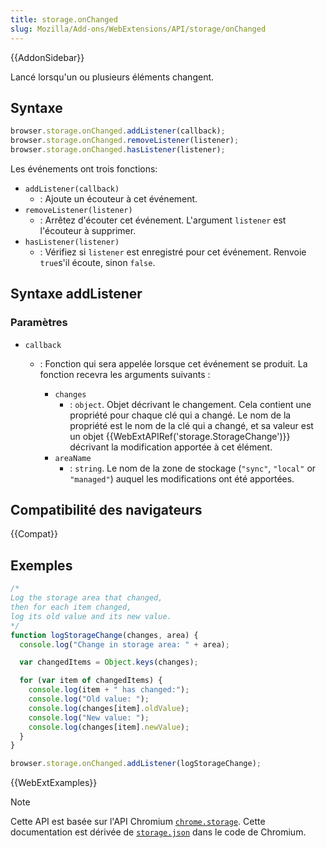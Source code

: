 ```yaml
---
title: storage.onChanged
slug: Mozilla/Add-ons/WebExtensions/API/storage/onChanged
---
```


{{AddonSidebar}}

Lancé lorsqu'un ou plusieurs éléments changent.

## Syntaxe

```js
browser.storage.onChanged.addListener(callback);
browser.storage.onChanged.removeListener(listener);
browser.storage.onChanged.hasListener(listener);
```

Les événements ont trois fonctions:

- `addListener(callback)`
  - : Ajoute un écouteur à cet événement.
- `removeListener(listener)`
  - : Arrêtez d'écouter cet événement. L'argument `listener` est l'écouteur à supprimer.
- `hasListener(listener)`
  - : Vérifiez si `listener` est enregistré pour cet événement. Renvoie `true`s'il écoute, sinon `false`.

## Syntaxe addListener

### Paramètres

- `callback`

  - : Fonction qui sera appelée lorsque cet événement se produit. La fonction recevra les arguments suivants :

    - `changes`
      - : `object`. Objet décrivant le changement. Cela contient une propriété pour chaque clé qui a changé. Le nom de la propriété est le nom de la clé qui a changé, et sa valeur est un objet {{WebExtAPIRef('storage.StorageChange')}} décrivant la modification apportée à cet élément.

    <!---->

    - `areaName`
      - : `string`. Le nom de la zone de stockage (`"sync"`, `"local"` or `"managed"`) auquel les modifications ont été apportées.

## Compatibilité des navigateurs

{{Compat}}

## Exemples

```js
/*
Log the storage area that changed,
then for each item changed,
log its old value and its new value.
*/
function logStorageChange(changes, area) {
  console.log("Change in storage area: " + area);

  var changedItems = Object.keys(changes);

  for (var item of changedItems) {
    console.log(item + " has changed:");
    console.log("Old value: ");
    console.log(changes[item].oldValue);
    console.log("New value: ");
    console.log(changes[item].newValue);
  }
}

browser.storage.onChanged.addListener(logStorageChange);
```

{{WebExtExamples}}

> [!NOTE]
>
> Cette API est basée sur l'API Chromium [`chrome.storage`](https://developer.chrome.com/docs/extensions/reference/api/storage). Cette documentation est dérivée de [`storage.json`](https://chromium.googlesource.com/chromium/src/+/master/extensions/common/api/storage.json) dans le code de Chromium.

<!--
// Copyright 2015 The Chromium Authors. All rights reserved.
//
// Redistribution and use in source and binary forms, with or without
// modification, are permitted provided that the following conditions are
// met:
//
//    * Redistributions of source code must retain the above copyright
// notice, this list of conditions and the following disclaimer.
//    * Redistributions in binary form must reproduce the above
// copyright notice, this list of conditions and the following disclaimer
// in the documentation and/or other materials provided with the
// distribution.
//    * Neither the name of Google Inc. nor the names of its
// contributors may be used to endorse or promote products derived from
// this software without specific prior written permission.
//
// THIS SOFTWARE IS PROVIDED BY THE COPYRIGHT HOLDERS AND CONTRIBUTORS
// "AS IS" AND ANY EXPRESS OR IMPLIED WARRANTIES, INCLUDING, BUT NOT
// LIMITED TO, THE IMPLIED WARRANTIES OF MERCHANTABILITY AND FITNESS FOR
// A PARTICULAR PURPOSE ARE DISCLAIMED. IN NO EVENT SHALL THE COPYRIGHT
// OWNER OR CONTRIBUTORS BE LIABLE FOR ANY DIRECT, INDIRECT, INCIDENTAL,
// SPECIAL, EXEMPLARY, OR CONSEQUENTIAL DAMAGES (INCLUDING, BUT NOT
// LIMITED TO, PROCUREMENT OF SUBSTITUTE GOODS OR SERVICES; LOSS OF USE,
// DATA, OR PROFITS; OR BUSINESS INTERRUPTION) HOWEVER CAUSED AND ON ANY
// THEORY OF LIABILITY, WHETHER IN CONTRACT, STRICT LIABILITY, OR TORT
// (INCLUDING NEGLIGENCE OR OTHERWISE) ARISING IN ANY WAY OUT OF THE USE
// OF THIS SOFTWARE, EVEN IF ADVISED OF THE POSSIBILITY OF SUCH DAMAGE.
-->
